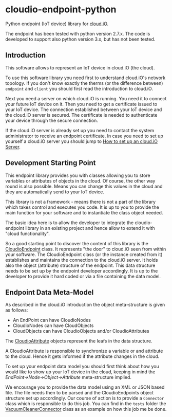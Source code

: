 # cloudio-endpoint-python
Python endpoint (IoT device) library for [cloud.iO](https://cloudio.hevs.ch).

The endpoint has been tested with python version 2.7.x. The code is developed to 
support also python version 3.x, but has not been tested. 

## Introduction

This software allows to represent an IoT device in cloud.iO (the cloud). 

To use this software library you need first to understand cloud.iO's network topology. If 
you don't know exactly the therms (or the difference between) `endpoint` and `client` you
should first read the introduction to cloud.iO. 

Next you need a server on which cloud.iO is running. You need it to connect your future IoT
device on it. Then you need to get a certificate issued to your IoT device. The connection
established between your IoT device and the cloud.iO server is secured. The certificate is
needed to authenticate your device through the secure connection.

If the cloud.iO server is already set up you need to contact the system administrator to 
receive an endpoint certificate. In case you need to set up yourself a cloud.iO server you 
should jump to 
[How to set up an cloud.iO Server](https://github.com/cloudio-project/cloudio-documentation/blob/master/ServerSetup.md).

## Development Starting Point

This endpoint library provides you with classes allowing you to store variables or 
attributes of objects in the cloud. Of course, the other way round is also possible. 
Means you can change this values in the cloud and they are automatically send to your
IoT device.
 
This library is not a framework - means there is not a part of the library which takes
control and executes you code. It is up to you to provide the main function for your
software and to instantiate the class object needed.

The basic idea here is to allow the developer to integrate the cloudio-endpoint library
in an existing project and hence allow to extend it with "cloud functionality".

So a good starting point to discover the content of this library is the 
[CloudioEndpoint](https://github.com/cloudio-project/cloudio-documentation/blob/master/ServerSetup.md)
class. It represents "the door" to cloud.iO seen from within your software. The 
CloudioEndpoint class (or the instance created from it) establishes and maintains 
the connection to the cloud.iO server. It holds also the object (attribute) 
structure of the endpoint. This data structure needs to be set up by the endpoint 
developer accordingly. It is up to the developer to provide it hard coded or via a
file containing the data model.

## Endpoint Data Meta-Model
As described in the cloud.iO introduction the object meta-structure is given as 
follows: 
 - An EndPoint can have CloudioNodes
 - CloudioNodes can have CloudObjects
 - CloudObjects can have CloudioObjects and/or CloudioAttributes

The 
[CloudioAttribute](https://github.com/cloudio-project/cloudio-endpoint-python/blob/master/src/cloudio/cloudio_attribute.py)
objects represent the leafs in the data structure. 

A CloudioAttribute is responsible to synchronize a variable or and attribute to
the cloud. Hence it gets informed if the attribute changes in the cloud.

To set up your endpoint data model you should first think about how you would like to 
show up your IoT device in the cloud, keeping in mind the _EndPoint->Node->Object->Attribute_
meta-structure implied.

We encourage you to provide the data model using an XML or JSON based file. The file needs
then to be parsed and the CloudioEndpoints object structure set up accordingly. Our course
of action is to provide a `Connector` class which is responsible to do this job. You can
find in the `tests` folder the 
[VacuumCleanerConnector](https://github.com/cloudio-project/cloudio-endpoint-python/blob/master/tests/cloudio/connector/vacuumcleaner_connector.py)
class as an example on how this job me be done.

